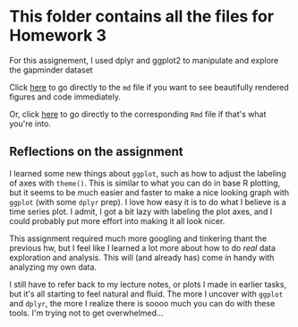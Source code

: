 # This folder contains all the files for Homework 3

For this assignement, I used dplyr and ggplot2 to manipulate and explore the gapminder dataset

Click [here](hm03.md) to go directly to the `md` file if you want to see beautifully rendered figures and code immediately.

Or, click [here](hm03.Rmd) to go directly to the corresponding `Rmd` file if that's what you're into.


## Reflections on the assignment

I learned some new things about `ggplot`, such as how to adjust the labeling of axes with `theme()`. This is similar to what you can do in base R plotting, but it seems to be much easier and faster to make a nice looking graph with `ggplot` (with some `dplyr` prep). I love how easy it is to do what I believe is a time series plot. I admit, I got a bit lazy with labeling the plot axes, and I could probably put more effort into making it all look nicer. 

This assignment required much more googling and tinkering thant the previous hw, but I feel like I learned a lot more about how to do *real* data exploration and analysis. This will (and already has) come in handy with analyzing my own data.

I still have to refer back to my lecture notes, or plots I made in earlier tasks, but it's all starting to feel natural and fluid. The more I uncover with `ggplot` and `dplyr`, the more I realize there is soooo much you can do with these tools. I'm trying not to get overwhelmed...


